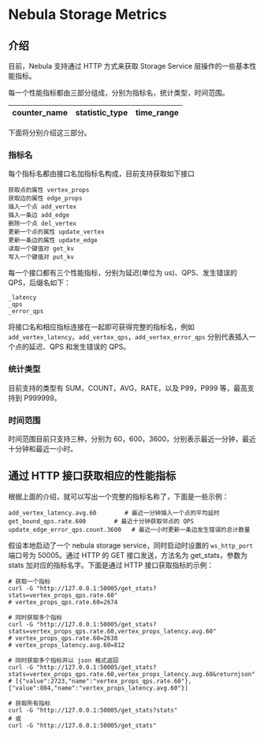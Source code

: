 # Nebula  Storage Metrics

## 介绍

目前，Nebula 支持通过 HTTP 方式来获取 Storage Service 层操作的一些基本性能指标。

每一个性能指标都由三部分组成，分别为指标名，统计类型，时间范围。

| counter\_name | statistic\_type | time_range |
| ----  |  ----|-------|

下面将分别介绍这三部分。

### 指标名

每个指标名都由接口名加指标名构成，目前支持获取如下接口

```
获取点的属性 vertex_props
获取边的属性 edge_props
插入一个点 add_vertex
插入一条边 add_edge
删除一个点 del_vertex
更新一个点的属性 update_vertex
更新一条边的属性 update_edge
读取一个键值对 get_kv
写入一个键值对 put_kv
```

每一个接口都有三个性能指标，分别为延迟(单位为 us)、QPS、发生错误的 QPS，后缀名如下：

```
_latency
_qps
_error_qps
```

将接口名和相应指标连接在一起即可获得完整的指标名，例如 `add_vertex_latency`，`add_vertex_qps`，`add_vertex_error_qps` 分别代表插入一个点的延迟、QPS 和发生错误的 QPS。

### 统计类型

目前支持的类型有 SUM，COUNT，AVG，RATE，以及 P99，P999 等，最高支持到 P999999。

### 时间范围

时间范围目前只支持三种，分别为 60，600，3600，分别表示最近一分钟，最近十分钟和最近一小时。

## 通过 HTTP 接口获取相应的性能指标

根据上面的介绍，就可以写出一个完整的指标名称了，下面是一些示例：

```
add_vertex_latency.avg.60        # 最近一分钟插入一个点的平均延时
get_bound_qps.rate.600        # 最近十分钟获取邻点的 QPS
update_edge_error_qps.count.3600   # 最近一小时更新一条边发生错误的总计数量
```

假设本地启动了一个 nebula storage service，同时启动时设置的 `ws_http_port` 端口号为 50005。通过 HTTP 的 GET 接口发送，方法名为 get_stats，参数为 stats 加对应的指标名字。下面是通过 HTTP 接口获取指标的示例：

```shell
# 获取一个指标
curl -G "http://127.0.0.1:50005/get_stats?stats=vertex_props_qps.rate.60"
# vertex_props_qps.rate.60=2674

# 同时获取多个指标
curl -G "http://127.0.0.1:50005/get_stats?stats=vertex_props_qps.rate.60,vertex_props_latency.avg.60"
# vertex_props_qps.rate.60=2638
# vertex_props_latency.avg.60=812

# 同时获取多个指标并以 json 格式返回
curl -G "http://127.0.0.1:50005/get_stats?stats=vertex_props_qps.rate.60,vertex_props_latency.avg.60&returnjson"
# [{"value":2723,"name":"vertex_props_qps.rate.60"},{"value":804,"name":"vertex_props_latency.avg.60"}]

# 获取所有指标
curl -G "http://127.0.0.1:50005/get_stats?stats"
# 或
curl -G "http://127.0.0.1:50005/get_stats"
```
